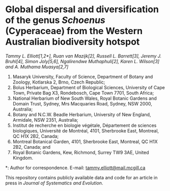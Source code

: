 # Global dispersal and diversification of the genus _Schoenus_ (Cyperaceae) from the Western Australian biodiversity hotspot

_Tammy L. Elliott[1,2*], Ruan van Mazijk[2], Russell L. Barrett[3], Jeremy J. Bruhl[4], Simon Joly[5,6], Ngalirendwe Muthaphuli[2], Karen L. Wilson[3] and A. Muthama Muasya[2,7]_

1. Masaryk University, Faculty of Science, Department of Botany and Zoology, Kotlarska 2, Brno, Czech Republic;
2. Bolus Herbarium, Department of Biological Sciences, University of Cape Town, Private Bag X3, Rondebosch, Cape Town 7701, South Africa;
3. National Herbarium of New South Wales, Royal Botanic Gardens and Domain Trust, Sydney, Mrs Macquaries Road, Sydney, NSW 2000, Australia;
4. Botany and N.C.W. Beadle Herbarium, University of New England, Armidale, NSW 2351, Australia;
5. Institut de recherche en biologie végétale, Département de sciences biologiques, Université de Montréal, 4101, Sherbrooke East, Montreal, QC H1X 2B2, Canada;
6. Montreal Botanical Garden, 4101, Sherbrooke East, Montreal, QC H1X 2B2, Canada; and
7. Royal Botanic Gardens, Kew, Richmond, Surrey TW9 3AE, United Kingdom.

*: Author for correspondence. E-mail: tammy.elliott@mail.mcgill.ca

This repository contains publicly available data and code for an article in press in _Journal of Systematics and Evolution_.
